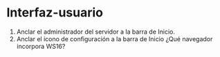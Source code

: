 # Interfaz-usuario

1. Anclar el administrador del servidor a la barra de Inicio.
2. Anclar el icono de configuración a la barra de Inicio
¿Qué navegador incorpora WS16?

